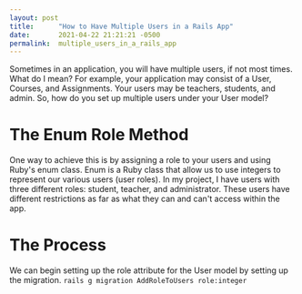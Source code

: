 ```yaml
---
layout: post
title:      "How to Have Multiple Users in a Rails App"
date:       2021-04-22 21:21:21 -0500
permalink:  multiple_users_in_a_rails_app
---
```


Sometimes in an application, you will have multiple users, if not most times. What do I mean? For example, your application may consist of a User, Courses, and Assignments. Your users may be teachers, students, and admin. So, how do you set up multiple users under your User model?


# The Enum Role Method

One way to achieve this is by assigning a role to your users and using Ruby's enum class. Enum is a Ruby class that allow us to use integers to represent our various users (user roles). 
In my project, I have users with three different roles: student, teacher, and administrator. These users have different restrictions as far as what they can and can't access within the app.

# The Process
We can begin setting up the role attribute for the User model by setting up the migration.
```rails g migration AddRoleToUsers role:integer```

